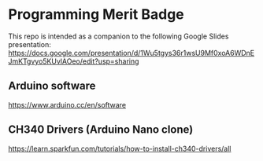 # Programming Merit Badge
This repo is intended as a companion to the following Google Slides presentation:
https://docs.google.com/presentation/d/1Wu5tgys36r1wsU9Mf0xoA6WDnEJmKTgvyo5KUvlAOeo/edit?usp=sharing

## Arduino software
https://www.arduino.cc/en/software

## CH340 Drivers (Arduino Nano clone)
https://learn.sparkfun.com/tutorials/how-to-install-ch340-drivers/all
